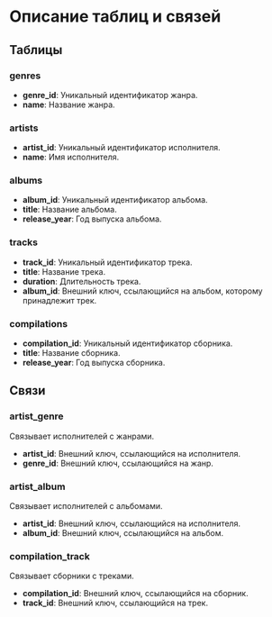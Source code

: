 # Описание таблиц и связей

## Таблицы

### genres
- **genre_id**: Уникальный идентификатор жанра.
- **name**: Название жанра.

### artists
- **artist_id**: Уникальный идентификатор исполнителя.
- **name**: Имя исполнителя.

### albums
- **album_id**: Уникальный идентификатор альбома.
- **title**: Название альбома.
- **release_year**: Год выпуска альбома.

### tracks
- **track_id**: Уникальный идентификатор трека.
- **title**: Название трека.
- **duration**: Длительность трека.
- **album_id**: Внешний ключ, ссылающийся на альбом, которому принадлежит трек.

### compilations
- **compilation_id**: Уникальный идентификатор сборника.
- **title**: Название сборника.
- **release_year**: Год выпуска сборника.

## Связи

### artist_genre
Связывает исполнителей с жанрами.
- **artist_id**: Внешний ключ, ссылающийся на исполнителя.
- **genre_id**: Внешний ключ, ссылающийся на жанр.

### artist_album
Связывает исполнителей с альбомами.
- **artist_id**: Внешний ключ, ссылающийся на исполнителя.
- **album_id**: Внешний ключ, ссылающийся на альбом.

### compilation_track
Связывает сборники с треками.
- **compilation_id**: Внешний ключ, ссылающийся на сборник.
- **track_id**: Внешний ключ, ссылающийся на трек.